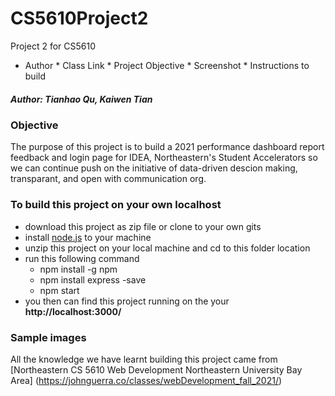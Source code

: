 # CS5610Project2
Project 2 for CS5610

* Author * Class Link * Project Objective * Screenshot * Instructions to build

##### Author: Tianhao Qu, Kaiwen Tian

### Objective
 The purpose of this project is to build a 2021 performance dashboard report feedback and login page for IDEA, Northeastern's Student Accelerators so we can continue push on the initiative of data-driven descion making, transparant, and open with communication org.

### To build this project on your own localhost
* download this project as zip file or clone to your own gits
* install [node.js](https://nodejs.org/en/) to your machine
* unzip this project on your local machine and cd to this folder location
* run this following command
    * npm install -g npm
    * npm install express -save
    * npm start
* you then can find this project running on the your **http://localhost:3000/**

### Sample images

All the knowledge we have learnt building this project came from [Northeastern CS 5610 Web Development
Northeastern University Bay Area] (https://johnguerra.co/classes/webDevelopment_fall_2021/)

